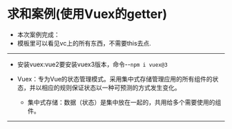 # 求和案例(使用Vuex的getter)
  - 本次案例完成：
- 模板里可以看见vc上的所有东西，不需要this去点.

---
- 安装vuex:vue2要安装vuex3版本，命令--``npm i vuex@3``

- Vuex：专为Vue的状态管理模式。采用集中式存储管理应用的所有组件的状态，并以相应的规则保证状态以一种可预测的方式发生变化。
  - 集中式存储：数据（状态）是集中放在一起的，共用给多个需要使用的组件。
---

